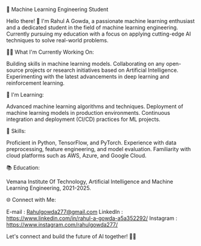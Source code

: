 🚀 Machine Learning Engineering Student

Hello there! 👋 I'm Rahul A Gowda, a passionate machine learning enthusiast and a dedicated student in the field of machine learning engineering. Currently pursuing my education with a focus on applying cutting-edge AI techniques to solve real-world problems.

👨‍💻 What I'm Currently Working On:

Building skills in machine learning models.
Collaborating on any open-source projects or research initiatives based on Artificial Intelligence.
Experimenting with the latest advancements in deep learning and reinforcement learning.

🌱 I'm Learning:

Advanced machine learning algorithms and techniques.
Deployment of machine learning models in production environments.
Continuous integration and deployment (CI/CD) practices for ML projects.

🔧 Skills:

Proficient in Python, TensorFlow, and PyTorch.
Experience with data preprocessing, feature engineering, and model evaluation.
Familiarity with cloud platforms such as AWS, Azure, and Google Cloud.

📚 Education:

Vemana Institute Of Technology, Artificial Intelligence and Machine Learning Engineering, 2021-2025.

🌐 Connect with Me:

E-mail : Rahulgowda277@gmail.com
LinkedIn : https://www.linkedin.com/in/rahul-a-gowda-a5a352292/
Instagram : https://www.instagram.com/rahulgowda277/

Let's connect and build the future of AI together! 🤖✨
